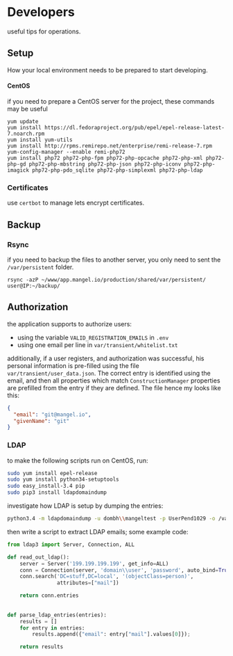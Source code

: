 # Developers
useful tips for operations.

## Setup

How your local environment needs to be prepared to start developing.

#### CentOS
if you need to prepare a CentOS server for the project, these commands may be useful
```
yum update
yum install https://dl.fedoraproject.org/pub/epel/epel-release-latest-7.noarch.rpm
yum install yum-utils
yum install http://rpms.remirepo.net/enterprise/remi-release-7.rpm
yum-config-manager --enable remi-php72
yum install php72 php72-php-fpm php72-php-opcache php72-php-xml php72-php-gd php72-php-mbstring php72-php-json php72-php-iconv php72-php-imagick php72-php-pdo_sqlite php72-php-simplexml php72-php-ldap
```

### Certificates
use `certbot` to manage lets encrypt certificates.

## Backup

### Rsync

if you need to backup the files to another server, you only need to sent the `/var/persistent` folder. 
```
rsync -azP ~/www/app.mangel.io/production/shared/var/persistent/ user@IP:~/backup/
```

## Authorization

the application supports to authorize users:
 
- using the variable `VALID_REGISTRATION_EMAILS` in `.env`
- using one email per line in `var/transient/whitelist.txt`
 
additionally, if a user registers, and authorization was successful, 
his personal information is pre-filled using the file `var/transient/user_data.json`.
The correct entry is identified using the email, and then all properties which match `ConstructionManager` properties 
are prefilled from the entry if they are defined. The file hence my looks like this:

```json
{
  "email": "git@mangel.io",
  "givenName": "git"
}
```


### LDAP

to make the following scripts run on CentOS, run:

```bash
sudo yum install epel-release
sudo yum install python34-setuptools
sudo easy_install-3.4 pip
sudo pip3 install ldapdomaindump
```

investigate how LDAP is setup by dumping the entries:

```bash
python3.4 -m ldapdomaindump -u dombh\\mangeltest -p UserPend1029 -o /var/www/pendenzen/supporting/ --no-html --no-grep 192.168.16.33
```

then write a script to extract LDAP emails; some example code: 

```python
from ldap3 import Server, Connection, ALL

def read_out_ldap():
    server = Server('199.199.199.199', get_info=ALL)
    conn = Connection(server, 'domain\\user', 'password', auto_bind=True)
    conn.search('DC=stuff,DC=local', '(objectClass=person)',
                attributes=["mail"])

    return conn.entries
    
   
def parse_ldap_entries(entries):
    results = []
    for entry in entries:
        results.append({"email": entry["mail"].values[0]});

    return results

```